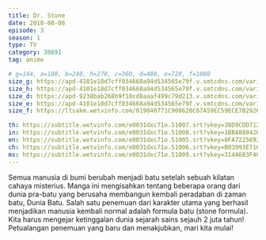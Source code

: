 ```yaml
---
title: Dr. Stone
date: 2010-08-08
episode: 3
season: 1
type: TV
category: 38691
tag: anime

# g=144, a=180, b=240, h=270, c=360, d=480, e=720, f=1080
size_g: https://apd-4101e18d7cff034668a94d534565e79f.v.smtcdns.com/varietyts.tc.qq.com/AB3AxfLLO2vU5kBreVvFThSFgdaBshRGuzmoAizlwkH4/5WaXdiNiAkA4gKg_OTa0VoCRiYnFOolkoR15xBBsBQ1ogXcLo1RAO9jWSMEnfKC7pNi-s47glB6SUysN9gx-2vvY8rNfeHrtsfugW4xav9tujwx8EN3PrWoYyb52qq44pACy-NHSnoXXEK0VeHi-5UFaIx1KcYAu/e0031dxc71o.321007.ts.m3u8
size_h: https://apd-4101e18d7cff034668a94d534565e79f.v.smtcdns.com/varietyts.tc.qq.com/Ah8PynlXGGZAUa9dsrmDnSOEKVAi0m9BUMCNk_c2TJVs/X4OVXHwA3a1WMdbnnZQunRhlYDvY4SIbsURYXJA3lEUj_klQpc57ib8-oS6T7XYDg9v6mfRUvcy0kpM8AvlrHtBrTUMJmJgMEjP13Eg5MFXT1PhzUjJnV4yf6mNIQntPMqvCX5l22X5cYuXcv276b2_bmxwgCKxI/e0031dxc71o.321001.ts.m3u8
size_d: https://apd-9238bab268b9f10cd8aaaf499c79d213.v.smtcdns.com/varietyts.tc.qq.com/AWP1_lOaJYj21Uhi_BrBMQgjl8AIpPjX-tUUztJT7rSY/ioTF6rwwOD9wbklnaKTgiEEIYkMfiWBs6QSl5r71xnfscNuKl60CMzmspnf23pFIQVthq2Wcps2aVMIFuLi4koq6-TVPsyaM3tKdSi6PsQliOjrxmoPYrqRqc1ySG-cTW2zBy-d8MgCinrrBI0zw4is9bH8IbIo-/e0031dxc71o.321002.ts.m3u8
size_e: https://apd-4101e18d7cff034668a94d534565e79f.v.smtcdns.com/varietyts.tc.qq.com/A760xX_nHmsk0vFJahtlgBJWP4EXy37uv-PF6UrkZnW4/6XciO6vgmzUxO6L0vNt1GxtYs6EDqzeynxHrbIcuIDyJWG6w5fc53UoHZGCePMbZ7KqGV4CNCa4fyJx15f4ftY_8P9tUK0KB_Zixtw6QGDRgQDRvsZiX_xhKKpu8FfDFzIR1XA0gwUQAKVmXBXzMsUALkzpwc-Aq/e0031dxc71o.321003.ts.m3u8
size_f: https://ltsakm.wetvinfo.com/019840771C908620C67A59EC59ECE7B29263DCFB62F3BBC020E29D90477375F3F54FA56C764B30CC8EB973240FF883B8BDE4799D8430BA4407A66F61CD976B387C/e0031dxc71o.321004.ts.m3u8

th: https://subtitle.wetvinfo.com/e0031dxc71o.51007.srt?vkey=38D9CDD712EBC48DCCFB5C7B9D2E4F964A2849A54F8AB5D8517690B0F10016E2EABA58F5471187BCBB2E47D68AA9F80FA00039C7F3FFE3336C52E4CB780ACF8122DDCDBB9F03560B3F779E8128B7B528303C1EC38149F966DBE2674EB84FD280E2C83B7445C969A97CE9F1944571680C
in: https://subtitle.wetvinfo.com/e0031dxc71o.51008.srt?vkey=1BBA880426610F9FB0EBE6D5D38E314E3DC8A632977189F967E924B5D7064D70BFA86840954D6DEA42BFE9E419BE1A584C32A7D444EA79BC59098C138DE3520750D4DFB7022BBC850DF9F70F8FD721BFA76CE8D021F8D1930387D3AFDD35FAC0EE371C2AE0A34F57A36C1B7BDBED5AD2
en: https://subtitle.wetvinfo.com/e0031dxc71o.51005.srt?vkey=8FA7225692BB7A918934B3DD36A9C00F84FFD36EE6FD925E3441D704556B76E3EDB8A0705A9B77DDF3A68BA3228344864F95900C4126123CB4B098990C91EC39D6F6D12982638FE96C682E4C693133D37448D71DCFAD492878D7D277B2F554C73E0D2F8BB7CAD1FEAB01359A2CCFCAE2
ch: https://subtitle.wetvinfo.com/e0031dxc71o.51006.srt?vkey=B03993E71009CE4FABB5182844192EF0E1F00738322319A91B9BEC8AFADA6F3386A55FF01A7CD0D156E9A48FB744530A2D31197B687BF689914C85515BAE2E5E00353CE4FC63F4D8C39E792922866B581C3EFAA0F066FC3C18495E263DF420E21BB12292B632C9A7DAC7DBA8F4A73557
ms: https://subtitle.wetvinfo.com/e0031dxc71o.51009.srt?vkey=314A603F408129DD49FA84855B347E0CE761A23829E7F485C883C63EE5107F7887C11242CEB92E2211D207C45103269FC44AD313E34C7BC4F19AA7A0302F936ED2C7A7E124955A86B239A1AE191742E9C04088938533DB321946F17792F3B511F477E3DF519581D9D6F82C467D1CB870
---
```

Semua manusia di bumi berubah menjadi batu setelah sebuah kilatan cahaya misterius. Manga ini mengisahkan tentang beberapa orang dari dunia pra-batu yang berusaha membangun kembali peradaban di zaman batu, Dunia Batu. Salah satu penemuan dari karakter utama yang berhasil menjadikan manusia kembali normal adalah formula batu (stone formula). Kita harus mengejar ketinggalan dunia sejarah sains sejauh 2 juta tahun! Petualangan penemuan yang baru dan menakjubkan, mari kita mulai!
